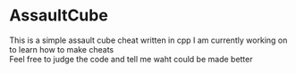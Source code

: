 # AssaultCube <br>

This is a simple assault cube cheat written in cpp I am currently working on to learn how to make cheats<br>
Feel free to judge the code and tell me waht could be made better
